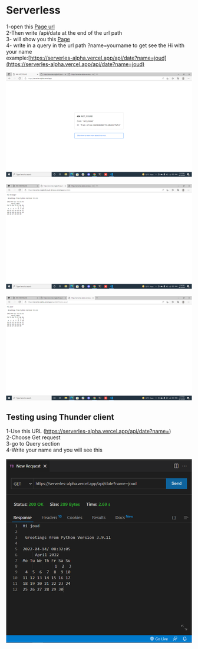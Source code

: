 # Serverless
1-open this [Page url](https://serverles-alpha.vercel.app/)<br>
2-Then write /api/date at the end of the url path<br>
3- will show you this [Page](https://serverles-alpha.vercel.app/api/date)<br>
4- write in a query in the url path ?name=yourname to get see the Hi with your name<br>
example:[https://serverles-alpha.vercel.app/api/date?name=joud](https://serverles-alpha.vercel.app/api/date?name=joud)<br>

![page not found](/NotFoung.png)
<br><br>
![Stranger](/Stranger.png)
<br><br>
![name](/Name.png)

## Testing using Thunder client
1-Use this URL (https://serverles-alpha.vercel.app/api/date?name=)<br>
2-Choose Get request<br>
3-go to Query section<br>
4-Write your name and you will see this<br>
<br>
![name](/Thunderclient.png)
